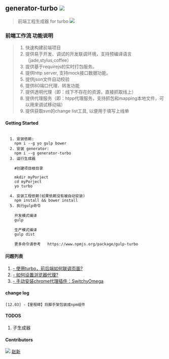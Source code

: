 ## generator-turbo [![](https://img.shields.io/npm/v/generator-turbo.svg?style=flat)](https://www.npmjs.org/package/generator-turbo)  
> 前端工程生成器 for turbo [![](https://img.shields.io/npm/v/gulp-turbo.svg?style=flat)](https://www.npmjs.org/package/gulp-turbo)  

### 前端工作流 功能说明
> 1. 快速构建前端项目
> 1. 提供易于开发、调试的开发联调环境，支持预编译语言（jade,stylus,coffee）
> 1. 提供基于requirejs的实时打包服务。
> 1. 提供http server, 支持mock接口数据功能。
> 1. 提供json文件自动校验
> 1. 提供80端口代理、转发功能
> 1. 提供透明代理（即：线下不存在的资源，直接抓取线上）
> 1. 提供代理服务（即：htpp代理服务，支持抓包和mapping本地文件，可以用来调试移动端）
> 1. 提供获取svn的change list工具, 以便用于填写上线单

#### Getting Started

```shell

  1. 安装依赖:
    npm i --g yo gulp bower
  2. 安装 generator:
    npm i --g generator-turbo
  3. 运行生成器

    #创建项目根目录

    mkdir myPorject
    cd myPorject
    yo turbo

  4. 安装工程依赖(如果依赖没有被自动安装)
    npm install && bower install
  5. 执行gulp命令

    开发模式编译
    gulp

    生产模式编译
    gulp dist

    更多命令请参考   https://www.npmjs.org/package/gulp-turbo

```
#### 问题列表

  1. [- 使用turbo，前后端如何联调页面?](https://github.com/ian000/gulp-turbo/wiki/%E4%BD%BF%E7%94%A8turbo%EF%BC%8C%E5%89%8D%E5%90%8E%E7%AB%AF%E5%A6%82%E4%BD%95%E8%81%94%E8%B0%83%E9%A1%B5%E9%9D%A2)
  1. [- 如何设置浏览器代理?](https://github.com/ian000/gulp-turbo/wiki/%E5%A6%82%E4%BD%95%E8%AE%BE%E7%BD%AE%E6%B5%8F%E8%A7%88%E5%99%A8%E4%BB%A3%E7%90%86)
  1. [- 手动安装chrome代理插件：SwitchyOmega](http://jingyan.baidu.com/article/11c17a2c121c0ff446e39d16.html)


#### change log

    [12.03] -【里程碑】将脚手架包装成npm组件

#### TODOS
  1. 子生成器

#### Contributors
<img src="https://avatars3.githubusercontent.com/u/3196171?v=3&s=40">  [赵新](https://github.com/ian000)  
